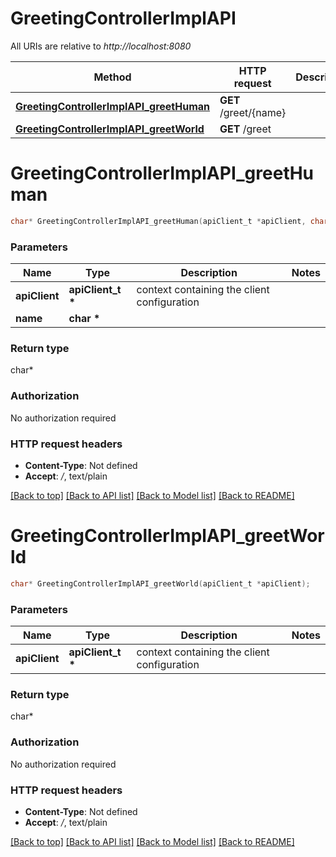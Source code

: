 # GreetingControllerImplAPI

All URIs are relative to *http://localhost:8080*

Method | HTTP request | Description
------------- | ------------- | -------------
[**GreetingControllerImplAPI_greetHuman**](GreetingControllerImplAPI.md#GreetingControllerImplAPI_greetHuman) | **GET** /greet/{name} | 
[**GreetingControllerImplAPI_greetWorld**](GreetingControllerImplAPI.md#GreetingControllerImplAPI_greetWorld) | **GET** /greet | 


# **GreetingControllerImplAPI_greetHuman**
```c
char* GreetingControllerImplAPI_greetHuman(apiClient_t *apiClient, char * name);
```

### Parameters
Name | Type | Description  | Notes
------------- | ------------- | ------------- | -------------
**apiClient** | **apiClient_t \*** | context containing the client configuration |
**name** | **char \*** |  | 

### Return type

char*



### Authorization

No authorization required

### HTTP request headers

 - **Content-Type**: Not defined
 - **Accept**: */*, text/plain

[[Back to top]](#) [[Back to API list]](../README.md#documentation-for-api-endpoints) [[Back to Model list]](../README.md#documentation-for-models) [[Back to README]](../README.md)

# **GreetingControllerImplAPI_greetWorld**
```c
char* GreetingControllerImplAPI_greetWorld(apiClient_t *apiClient);
```

### Parameters
Name | Type | Description  | Notes
------------- | ------------- | ------------- | -------------
**apiClient** | **apiClient_t \*** | context containing the client configuration |

### Return type

char*



### Authorization

No authorization required

### HTTP request headers

 - **Content-Type**: Not defined
 - **Accept**: */*, text/plain

[[Back to top]](#) [[Back to API list]](../README.md#documentation-for-api-endpoints) [[Back to Model list]](../README.md#documentation-for-models) [[Back to README]](../README.md)

